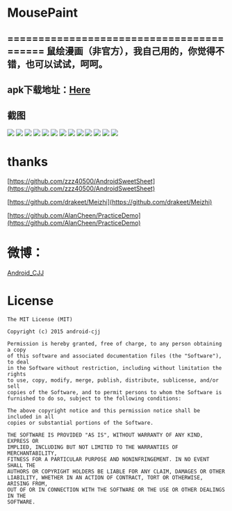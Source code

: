 # MousePaint
=========================================
鼠绘漫画（非官方），我自己用的，你觉得不错，也可以试试，呵呵。
---------------------------------------------

apk下载地址：[Here](http://fir.im/cjjmouse)
------------------------------------------------------------------

截图
-------------------------------------
![](https://github.com/android-cjj/MousePaint/blob/master/img/j0.png)
![](https://github.com/android-cjj/MousePaint/blob/master/img/j1.png)
![](https://github.com/android-cjj/MousePaint/blob/master/img/j2.png)
![](https://github.com/android-cjj/MousePaint/blob/master/img/j3.png)
![](https://github.com/android-cjj/MousePaint/blob/master/img/j4.png)
![](https://github.com/android-cjj/MousePaint/blob/master/img/j6.png)
![](https://github.com/android-cjj/MousePaint/blob/master/img/j7.png)
![](https://github.com/android-cjj/MousePaint/blob/master/img/j8.png)
![](https://github.com/android-cjj/MousePaint/blob/master/img/j9.png)
![](https://github.com/android-cjj/MousePaint/blob/master/img/j10.png)
![](https://github.com/android-cjj/MousePaint/blob/master/img/j11.png)
![](https://github.com/android-cjj/MousePaint/blob/master/img/j12.png)
![](https://github.com/android-cjj/MousePaint/blob/master/img/j5.png)

thanks
==================================
[https://github.com/zzz40500/AndroidSweetSheet](https://github.com/zzz40500/AndroidSweetSheet)

[https://github.com/drakeet/Meizhi](https://github.com/drakeet/Meizhi)

[https://github.com/AlanCheen/PracticeDemo](https://github.com/AlanCheen/PracticeDemo)


微博：
========================================
[Android_CJJ](http://weibo.com/chenjijun2011)


License
=======

    The MIT License (MIT)

	Copyright (c) 2015 android-cjj

	Permission is hereby granted, free of charge, to any person obtaining a copy
	of this software and associated documentation files (the "Software"), to deal
	in the Software without restriction, including without limitation the rights
	to use, copy, modify, merge, publish, distribute, sublicense, and/or sell
	copies of the Software, and to permit persons to whom the Software is
	furnished to do so, subject to the following conditions:

	The above copyright notice and this permission notice shall be included in all
	copies or substantial portions of the Software.

	THE SOFTWARE IS PROVIDED "AS IS", WITHOUT WARRANTY OF ANY KIND, EXPRESS OR
	IMPLIED, INCLUDING BUT NOT LIMITED TO THE WARRANTIES OF MERCHANTABILITY,
	FITNESS FOR A PARTICULAR PURPOSE AND NONINFRINGEMENT. IN NO EVENT SHALL THE
	AUTHORS OR COPYRIGHT HOLDERS BE LIABLE FOR ANY CLAIM, DAMAGES OR OTHER
	LIABILITY, WHETHER IN AN ACTION OF CONTRACT, TORT OR OTHERWISE, ARISING FROM,
	OUT OF OR IN CONNECTION WITH THE SOFTWARE OR THE USE OR OTHER DEALINGS IN THE
	SOFTWARE.





